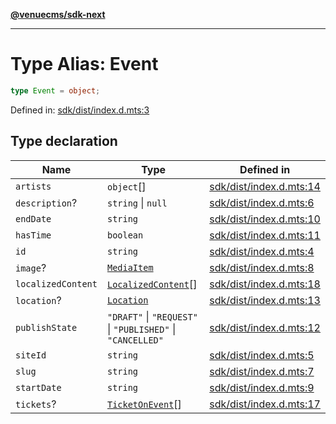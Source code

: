[**@venuecms/sdk-next**](../Index.md)

***

# Type Alias: Event

```ts
type Event = object;
```

Defined in: [sdk/dist/index.d.mts:3](https://github.com/venuecms/sdk/blob/6283acc845335a99eac7e210bd07dad1da30061f/packages/sdk/dist/index.d.mts#L3)

## Type declaration

| Name | Type | Defined in |
| ------ | ------ | ------ |
| <a id="artists"></a> `artists` | `object`[] | [sdk/dist/index.d.mts:14](https://github.com/venuecms/sdk/blob/6283acc845335a99eac7e210bd07dad1da30061f/packages/sdk/dist/index.d.mts#L14) |
| <a id="description"></a> `description`? | `string` \| `null` | [sdk/dist/index.d.mts:6](https://github.com/venuecms/sdk/blob/6283acc845335a99eac7e210bd07dad1da30061f/packages/sdk/dist/index.d.mts#L6) |
| <a id="enddate"></a> `endDate` | `string` | [sdk/dist/index.d.mts:10](https://github.com/venuecms/sdk/blob/6283acc845335a99eac7e210bd07dad1da30061f/packages/sdk/dist/index.d.mts#L10) |
| <a id="hastime"></a> `hasTime` | `boolean` | [sdk/dist/index.d.mts:11](https://github.com/venuecms/sdk/blob/6283acc845335a99eac7e210bd07dad1da30061f/packages/sdk/dist/index.d.mts#L11) |
| <a id="id"></a> `id` | `string` | [sdk/dist/index.d.mts:4](https://github.com/venuecms/sdk/blob/6283acc845335a99eac7e210bd07dad1da30061f/packages/sdk/dist/index.d.mts#L4) |
| <a id="image"></a> `image`? | [`MediaItem`](MediaItem.md) | [sdk/dist/index.d.mts:8](https://github.com/venuecms/sdk/blob/6283acc845335a99eac7e210bd07dad1da30061f/packages/sdk/dist/index.d.mts#L8) |
| <a id="localizedcontent"></a> `localizedContent` | [`LocalizedContent`](LocalizedContent.md)[] | [sdk/dist/index.d.mts:18](https://github.com/venuecms/sdk/blob/6283acc845335a99eac7e210bd07dad1da30061f/packages/sdk/dist/index.d.mts#L18) |
| <a id="location"></a> `location`? | [`Location`](Location.md) | [sdk/dist/index.d.mts:13](https://github.com/venuecms/sdk/blob/6283acc845335a99eac7e210bd07dad1da30061f/packages/sdk/dist/index.d.mts#L13) |
| <a id="publishstate"></a> `publishState` | `"DRAFT"` \| `"REQUEST"` \| `"PUBLISHED"` \| `"CANCELLED"` | [sdk/dist/index.d.mts:12](https://github.com/venuecms/sdk/blob/6283acc845335a99eac7e210bd07dad1da30061f/packages/sdk/dist/index.d.mts#L12) |
| <a id="siteid"></a> `siteId` | `string` | [sdk/dist/index.d.mts:5](https://github.com/venuecms/sdk/blob/6283acc845335a99eac7e210bd07dad1da30061f/packages/sdk/dist/index.d.mts#L5) |
| <a id="slug"></a> `slug` | `string` | [sdk/dist/index.d.mts:7](https://github.com/venuecms/sdk/blob/6283acc845335a99eac7e210bd07dad1da30061f/packages/sdk/dist/index.d.mts#L7) |
| <a id="startdate"></a> `startDate` | `string` | [sdk/dist/index.d.mts:9](https://github.com/venuecms/sdk/blob/6283acc845335a99eac7e210bd07dad1da30061f/packages/sdk/dist/index.d.mts#L9) |
| <a id="tickets"></a> `tickets`? | [`TicketOnEvent`](TicketOnEvent.md)[] | [sdk/dist/index.d.mts:17](https://github.com/venuecms/sdk/blob/6283acc845335a99eac7e210bd07dad1da30061f/packages/sdk/dist/index.d.mts#L17) |
